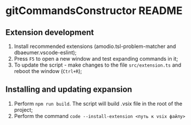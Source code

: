# gitCommandsConstructor README

## Extension development
1. Install recommended extensions (amodio.tsl-problem-matcher and dbaeumer.vscode-eslint);
1. Press `F5` to open a new window and test expanding commands in it;
1. To update the script - make changes to the file `src/extension.ts` and reboot the window (`Ctrl+R`);


## Installing and updating expansion

1. Perform `npm run build`. The script will build .vsix file in the root of the project;
1. Perform the command `code --install-extension <путь к vsix файлу>`

